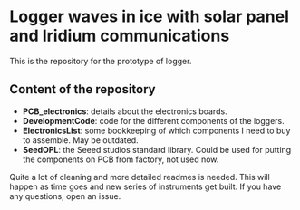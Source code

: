# Logger waves in ice with solar panel and Iridium communications

This is the repository for the prototype of logger.

## Content of the repository

- **PCB_electronics**: details about the electronics boards.
- **DevelopmentCode**: code for the different components of the loggers.
- **ElectronicsList**: some bookkeeping of which components I need to buy to assemble. May be outdated.
- **SeedOPL**: the Seeed studios standard library. Could be used for putting the components on PCB from factory, not used now.

Quite a lot of cleaning and more detailed readmes is needed. This will happen as time goes and new series of instruments get built. If you have any questions, open an issue.
